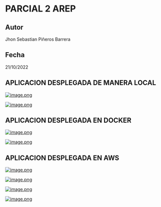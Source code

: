 # PARCIAL 2 AREP

## Autor

Jhon Sebastian Piñeros Barrera

## Fecha

21/10/2022

## APLICACION DESPLEGADA DE MANERA LOCAL

[![image.png](https://i.postimg.cc/c4Xd91rF/image.png)](https://postimg.cc/LngdhpkP)

[![image.png](https://i.postimg.cc/rFcF2MKB/image.png)](https://postimg.cc/xqxSKrG5)

## APLICACION DESPLEGADA EN DOCKER

[![image.png](https://i.postimg.cc/d10YWV3F/image.png)](https://postimg.cc/gw1Qjd3t)

[![image.png](https://i.postimg.cc/PNs0kXXP/image.png)](https://postimg.cc/sGmTYRZr)

## APLICACION DESPLEGADA EN AWS

[![image.png](https://i.postimg.cc/wxSgcJKc/image.png)](https://postimg.cc/Dmd97Sw8)

[![image.png](https://i.postimg.cc/Hnm3dBc9/image.png)](https://postimg.cc/WF907m7d)

[![image.png](https://i.postimg.cc/hPNbzmBm/image.png)](https://postimg.cc/PPz80PNf)

[![image.png](https://i.postimg.cc/9fC9ZtND/image.png)](https://postimg.cc/rDZzLWTT)
